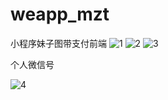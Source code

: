 # weapp_mzt
小程序妹子图带支付前端
![1](https://github.com/wfz90/weapp_mzt/blob/master/680664531934032819.jpg)
![2](https://github.com/wfz90/weapp_mzt/blob/master/39270895021221089.jpg)
![3](https://github.com/wfz90/weapp_mzt/blob/master/676823896866341412.jpg)

个人微信号

![4](https://github.com/wfz90/weapp_mzt/blob/master/658464397639739736.jpg)
